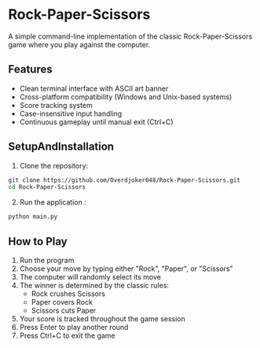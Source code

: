 # Rock-Paper-Scissors

A simple command-line implementation of the classic Rock-Paper-Scissors game where you play against the computer.

## Features

- Clean terminal interface with ASCII art banner
- Cross-platform compatibility (Windows and Unix-based systems)
- Score tracking system
- Case-insensitive input handling
- Continuous gameplay until manual exit (Ctrl+C)

## SetupAndInstallation
1. Clone the repository:
``` bash
git clone https://github.com/Overdjoker048/Rock-Paper-Scissors.git
cd Rock-Paper-Scissors
```
2. Run the application :
``` bash
python main.py
```

## How to Play

1. Run the program
2. Choose your move by typing either "Rock", "Paper", or "Scissors"
3. The computer will randomly select its move
4. The winner is determined by the classic rules:
   - Rock crushes Scissors
   - Paper covers Rock
   - Scissors cuts Paper
5. Your score is tracked throughout the game session
6. Press Enter to play another round
7. Press Ctrl+C to exit the game
